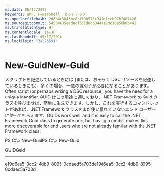 ```yaml
---
ms.date: 06/12/2017
keywords: WMF, PowerShell, セットアップ
ms.openlocfilehash: 2d6b4e3045bc8cff90576c345d1ccb97b2487426
ms.sourcegitcommit: 54534635eedacf531d8d6344019dc16a50b8b441
ms.translationtype: HT
ms.contentlocale: ja-JP
ms.lasthandoff: 05/17/2018
ms.locfileid: "34225591"
---
```

# <a name="new-guid"></a><span data-ttu-id="aa201-102">New-Guid</span><span class="sxs-lookup"><span data-stu-id="aa201-102">New-Guid</span></span>
<span data-ttu-id="aa201-103">スクリプトを記述しているときには (または、おそらく DSC リソースを記述しているときにも)、多くの場合、一意の識別子が必要になることがあります。</span><span class="sxs-lookup"><span data-stu-id="aa201-103">Often script (or perhaps writing a DSC resource), you have the need for a unique identifier.</span></span> <span data-ttu-id="aa201-104">GUID はこの用途に適しており、.NET Framework の Guid クラスを呼び出せば、簡単に生成できます。しかし、これを実行するコマンドレットがあれば、.NET Framework クラスをまだ使い慣れていないエンド ユーザーに使ってもらえます。</span><span class="sxs-lookup"><span data-stu-id="aa201-104">GUIDs work well, and it is easy to call the .NET Framework Guid class to generate one, but having a cmdlet makes this more discoverable for end users who are not already familiar with the .NET Framework class:</span></span>

<span data-ttu-id="aa201-105">PS C:\\&gt; New-Guid</span><span class="sxs-lookup"><span data-stu-id="aa201-105">PS C:\\&gt; New-Guid</span></span>

<span data-ttu-id="aa201-106">GUID</span><span class="sxs-lookup"><span data-stu-id="aa201-106">Guid</span></span>

----

<span data-ttu-id="aa201-107">e19d6ea5-3cc2-4db9-8095-0cdaed5a703d</span><span class="sxs-lookup"><span data-stu-id="aa201-107">e19d6ea5-3cc2-4db9-8095-0cdaed5a703d</span></span>
